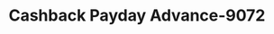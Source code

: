 ---
f_zip-code: 92373
f_state-code: CA
title: Cashback Payday Advance-9072
f_phone: 909-557-1199
f_city-only: Redlands
f_address: 25715 Redlands Blvd Ste B Redlands
f_location-unique-id: '9072'
slug: cashback-payday-advance-9072
updated-on: '2024-05-30T13:46:58.046Z'
created-on: '2024-05-30T13:36:59.803Z'
published-on: '2024-05-30T13:54:32.469Z'
f_city-state: cms/city/redlands-ca.md
f_company: cms/company/cashback-payday-advance.md
f_state: cms/state/california.md
layout: '[payday-loan].html'
tags: payday-loan
---